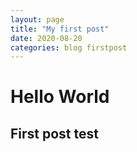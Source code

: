 ```yaml
---
layout: page
title: "My first post"
date: 2020-08-20
categories: blog firstpost
---
```

# Hello World

## First post test
